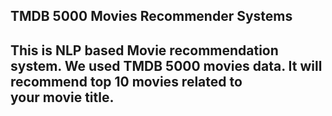 ##  TMDB 5000 Movies Recommender Systems
##  This is NLP based Movie recommendation system. We used TMDB 5000 movies data. It will recommend top 10 movies related to your movie title.
